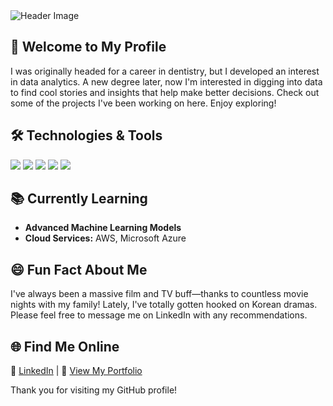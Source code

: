 <!--
    This README.md was edited from [https://github.com/daria-stanilevici](https://github.com/kyechan99/capsule-render
-->

<!-- Header Image -->
<img src="https://capsule-render.vercel.app/api?type=venom&height=200&text=Hi,%20I'm%20Laurynn&fontSize=70&color=0:8871e5,100:b678c4&stroke=b678c4" alt="Header Image"/>

## 👋 Welcome to My Profile
I was originally headed for a career in dentistry, but I developed an interest in data analytics. A new degree later, now I'm interested in digging into data to find cool stories and insights that help make better decisions. Check out some of the projects I've been working on here. Enjoy exploring!


## 🛠 Technologies & Tools
![](https://img.shields.io/badge/Code-Python-3776AB?style=flat&logo=python&logoColor=white)
![](https://img.shields.io/badge/Code-R-276DC3?style=flat&logo=r&logoColor=white)
![](https://img.shields.io/badge/Code-SQL-4479A1?style=flat&logo=mysql&logoColor=white)
![](https://img.shields.io/badge/Tool-Tableau-E97627?style=flat&logo=tableau&logoColor=white)
![](https://img.shields.io/badge/Tool-PowerBI-F2C811?style=flat&logo=powerbi&logoColor=black)


## 📚 Currently Learning
- **Advanced Machine Learning Models**
- **Cloud Services:** AWS, Microsoft Azure

## 😄 Fun Fact About Me
I've always been a massive film and TV buff—thanks to countless movie nights with my family! Lately, I've totally gotten hooked on Korean dramas. Please feel free to message me on LinkedIn with any recommendations.

## 🌐 Find Me Online
🔗 [LinkedIn](https://linkedin.com/in/laurynn-coleman-a4a33a183) | 📁 [View My Portfolio]()

Thank you for visiting my GitHub profile!

